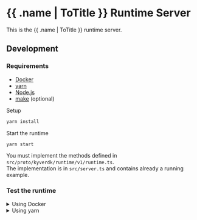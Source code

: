 # {{ .name | ToTitle }} Runtime Server

This is the {{ .name | ToTitle }} runtime server.

## Development

### Requirements
- [Docker](https://docs.docker.com/engine/install/)
- [yarn](https://yarnpkg.com/getting-started/install)
- [Node.js](https://nodejs.org/en/download/)
- [make](https://www.gnu.org/software/make/) (optional)

Setup
```bash
yarn install
```

Start the runtime
```bash
yarn start
```

You must implement the methods defined in `src/proto/kyverdk/runtime/v1/runtime.ts`.<br>
The implementation is in `src/server.ts` and contains already a running example. 

### Test the runtime

<details>
<summary>Using Docker</summary>

Start the runtime container and the kystrap container
```bash
docker compose up --build
```

Open another terminal and run
```bash
docker exec -it $(docker ps -qf "name={{ .name |ToLower }}-kystrap") ./kystrap test -a runtime:50051
```

**Examples for testing**
```bash
# test command structure
docker exec -it $(docker ps -qf "name={{ .name |ToLower }}-kystrap") ./kystrap test -a <host>:<port> -m <method> -d <data> <flags>

# call GetRuntimeName running on localhost:50051 in non-interactive mode (see -y)
docker exec -it $(docker ps -qf "name={{ .name |ToLower }}-kystrap") ./kystrap test -a runtime:50051 -m GetRuntimeName -y

# call ValidateSetConfig running in a docker container with data
docker exec -it $(docker ps -qf "name={{ .name |ToLower }}-kystrap") ./kystrap test -a runtime:50051 -m ValidateSetConfig -d '{"raw_config":"{\"network\":\"my-network\",\"rpc\":\"https://my-fancy-rpc.com\"}"}'

# call GetRuntimeName in non-interactive and simple mode and pipe the output to jq
docker exec -it $(docker ps -qf "name={{ .name |ToLower }}-kystrap") ./kystrap test -a runtime:50051 -y -s -m GetRuntimeName 2>&1 | jq '.name'
```
⚠️ **Note:** The `-d` flag expects a JSON string **without spaces**.
</details>

<details>
<summary>Using yarn</summary>

Start the runtime
```bash
yarn start
```

Open another terminal and run
```bash
# You must be in the root directory of kyvejs
yarn test:integration -a host.docker.internal:50051
```

**Examples for testing**

```bash
# test command structure
yarn test:integration -a <host>:<port> -m <method> -d <data> <flags>

# call GetRuntimeName running on localhost:50051 in non-interactive mode (see -y)
yarn test:integration -a host.docker.internal:50051 -m GetRuntimeName -y

# call ValidateSetConfig running in a docker container with data
yarn test:integration -a host.docker.internal:50051 -m ValidateSetConfig -d '{"raw_config":"{\"network\":\"my-network\",\"rpc\":\"https://my-fancy-rpc.com\"}"}'

# call GetRuntimeName in non-interactive and simple mode and pipe the output to jq
yarn --silent test:integration -a host.docker.internal:50051 -y -s -m GetRuntimeName 2>&1 | jq '.name'
```
⚠️ **Note:** The `-d` flag expects a JSON string **without spaces**.
</details>